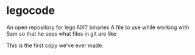 legocode
========

An open repository for lego NXT binaries 
 A file to use while working with Sam so that he sees what files in git are like

 This is the first copy we've ever made.

